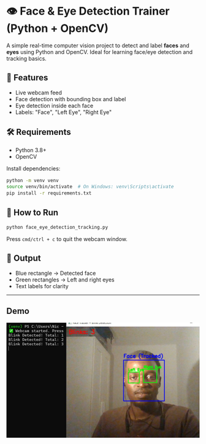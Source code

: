 
# 👁️ Face & Eye Detection Trainer (Python + OpenCV)

A simple real-time computer vision project to detect and label **faces** and **eyes** using Python and OpenCV. Ideal for learning face/eye detection and tracking basics.

## 🚀 Features

- Live webcam feed
- Face detection with bounding box and label
- Eye detection inside each face
- Labels: "Face", "Left Eye", "Right Eye"

## 🛠️ Requirements

- Python 3.8+
- OpenCV

Install dependencies:
```bash
python -m venv venv
source venv/bin/activate  # On Windows: venv\Scripts\activate
pip install -r requirements.txt
````

## 🧪 How to Run

```bash
python face_eye_detection_tracking.py
```

Press `cmd/ctrl + c` to quit the webcam window.

## 📸 Output

* Blue rectangle → Detected face
* Green rectangles → Left and right eyes
* Text labels for clarity

---

## Demo
![face detection demo](./assets/face_detection.JPG)
